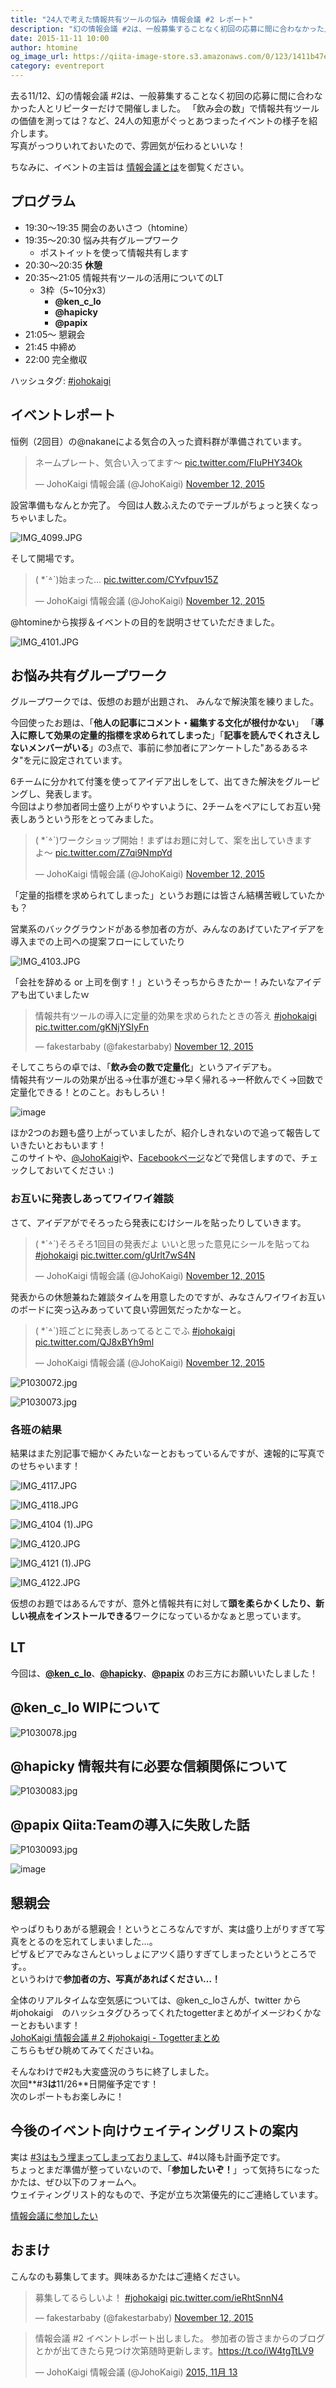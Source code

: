 ```yaml
---
title: "24人で考えた情報共有ツールの悩み 情報会議 #2 レポート"
description: "幻の情報会議 #2は、一般募集することなく初回の応募に間に合わなかった人とリピーターだけで開催しました。「飲み会の数」で情報共有ツールの価値を測っては？など、24人の知恵がぐっとあつまったイベントの様子を紹介します。"
date: 2015-11-11 10:00
author: htomine
og_image_url: https://qiita-image-store.s3.amazonaws.com/0/123/1411b47e-77c3-de96-1d23-649f70bb9dbc.jpeg
category: eventreport
---
```


去る11/12、幻の情報会議 #2は、一般募集することなく初回の応募に間に合わなかった人とリピーターだけで開催しました。
「飲み会の数」で情報共有ツールの価値を測っては？など、24人の知恵がぐっとあつまったイベントの様子を紹介します。  
写真がっつりいれておいたので、雰囲気が伝わるといいな！  

ちなみに、イベントの主旨は [情報会議とは](http://johokaigi.org/)を御覧ください。

## プログラム

- 19:30〜19:35 開会のあいさつ（htomine）
- 19:35〜20:30 悩み共有グループワーク
    - ポストイットを使って情報共有します
- 20:30〜20:35 **休憩**
- 20:35〜21:05 情報共有ツールの活用についてのLT
    - 3枠（5~10分x3）
        - **@ken_c_lo**
        - **@hapicky**
        - **@papix**
- 21:05〜 懇親会
- 21:45 中締め
- 22:00 完全撤収

ハッシュタグ: [#johokaigi](https://twitter.com/hashtag/johokaigi)

## イベントレポート

恒例（2回目）の@nakaneによる気合の入った資料群が準備されています。

<blockquote class="twitter-tweet" lang="en"><p lang="ja" dir="ltr">ネームプレート、気合い入ってます〜 <a href="https://t.co/FIuPHY34Ok">pic.twitter.com/FIuPHY34Ok</a></p>&mdash; JohoKaigi 情報会議 (@JohoKaigi) <a href="https://twitter.com/JohoKaigi/status/664738570297454593">November 12, 2015</a></blockquote>

設営準備もなんとか完了。
今回は人数ふえたのでテーブルがちょっと狭くなっちゃいました。

![IMG_4099.JPG](https://qiita-image-store.s3.amazonaws.com/0/123/70906f55-4419-d646-cad5-a18a354c14b8.jpeg)

そして開場です。

<blockquote class="twitter-tweet" lang="en"><p lang="ja" dir="ltr">( *´꒫`)始まった… <a href="https://t.co/CYvfpuv15Z">pic.twitter.com/CYvfpuv15Z</a></p>&mdash; JohoKaigi 情報会議 (@JohoKaigi) <a href="https://twitter.com/JohoKaigi/status/664754726181842944">November 12, 2015</a></blockquote>

@htomineから挨拶＆イベントの目的を説明させていただきました。

![IMG_4101.JPG](https://qiita-image-store.s3.amazonaws.com/0/123/2265214c-3258-ed72-e517-7e71af3e9d79.jpeg)


## お悩み共有グループワーク

グループワークでは、仮想のお題が出題され、 みんなで解決策を練りました。  

今回使ったお題は、「**他人の記事にコメント・編集する文化が根付かない**」 「**導入に際して効果の定量的指標を求められてしまった**」「**記事を読んでくれさえしないメンバーがいる**」の3点で、事前に参加者にアンケートした"あるあるネタ"を元に設定されています。

6チームに分かれて付箋を使ってアイデア出しをして、出てきた解決をグルーピングし、発表します。  
今回はより参加者同士盛り上がりやすいように、2チームをペアにしてお互い発表しあうという形をとってみました。

<blockquote class="twitter-tweet" lang="en"><p lang="ja" dir="ltr">( *´꒫`)ワークショップ開始！まずはお題に対して、案を出していきますよ〜 <a href="https://t.co/Z7qi9NmpYd">pic.twitter.com/Z7qi9NmpYd</a></p>&mdash; JohoKaigi 情報会議 (@JohoKaigi) <a href="https://twitter.com/JohoKaigi/status/664757999819354112">November 12, 2015</a></blockquote>

「定量的指標を求められてしまった」というお題には皆さん結構苦戦していたかも？

営業系のバックグラウンドがある参加者の方が、みんなのあげていたアイデアを導入までの上司への提案フローにしていたり

![IMG_4103.JPG](https://qiita-image-store.s3.amazonaws.com/0/123/a169c842-b7cc-a79b-a1f4-463f062eaf46.jpeg)

「会社を辞める or 上司を倒す！」というそっちからきたかー！みたいなアイデアも出ていましたｗ

<blockquote class="twitter-tweet" lang="en"><p lang="ja" dir="ltr">情報共有ツールの導入に定量的効果を求められたときの答え <a href="https://twitter.com/hashtag/johokaigi?src=hash">#johokaigi</a> <a href="https://t.co/gKNjYSIyFn">pic.twitter.com/gKNjYSIyFn</a></p>&mdash; fakestarbaby (@fakestarbaby) <a href="https://twitter.com/fakestarbaby/status/664768975306276864">November 12, 2015</a></blockquote>

そしてこちらの卓では、「**飲み会の数で定量化**」というアイデアも。  
情報共有ツールの効果が出る→仕事が進む→早く帰れる→一杯飲んでく→回数で定量化できる！とのこと。おもしろい！

![image](https://qiita-image-store.s3.amazonaws.com/0/123/d2519318-97ab-5f9e-9c1d-e71683a02058.png)

ほか2つのお題も盛り上がっていましたが、紹介しきれないので追って報告していきたいとおもいます！  
このサイトや、[@JohoKaigi](https://twitter.com/johokaigi)や、[Facebookページ](https://www.facebook.com/johokaigi/)などで発信しますので、チェックしておいてください :)

### お互いに発表しあってワイワイ雑談

さて、アイデアがでそろったら発表にむけシールを貼ったりしていきます。

<blockquote class="twitter-tweet" lang="en"><p lang="ja" dir="ltr">( *´꒫`)そろそろ1回目の発表だよ&#10;いいと思った意見にシールを貼ってね&#10;<a href="https://twitter.com/hashtag/johokaigi?src=hash">#johokaigi</a> <a href="https://t.co/gUrlt7wS4N">pic.twitter.com/gUrlt7wS4N</a></p>&mdash; JohoKaigi 情報会議 (@JohoKaigi) <a href="https://twitter.com/JohoKaigi/status/664761485323714560">November 12, 2015</a></blockquote>

発表からの休憩兼ねた雑談タイムを用意したのですが、みなさんワイワイお互いのボードに突っ込みあっていて良い雰囲気だったかなーと。

<blockquote class="twitter-tweet" lang="en"><p lang="ja" dir="ltr">( *´꒫`)班ごとに発表しあってるとこでふ&#10;<a href="https://twitter.com/hashtag/johokaigi?src=hash">#johokaigi</a> <a href="https://t.co/QJ8xBYh9ml">pic.twitter.com/QJ8xBYh9ml</a></p>&mdash; JohoKaigi 情報会議 (@JohoKaigi) <a href="https://twitter.com/JohoKaigi/status/664763893621788672">November 12, 2015</a></blockquote>

![P1030072.jpg](https://qiita-image-store.s3.amazonaws.com/0/123/dde189c8-4286-764f-23c8-13b11a5754aa.jpeg)

![P1030073.jpg](https://qiita-image-store.s3.amazonaws.com/0/123/1411b47e-77c3-de96-1d23-649f70bb9dbc.jpeg)

### 各班の結果
結果はまた別記事で細かくみたいなーとおもっているんですが、速報的に写真でのせちゃいます！

![IMG_4117.JPG](https://qiita-image-store.s3.amazonaws.com/0/123/7a6109b1-8510-a48c-912b-1b3c6354d7fa.jpeg)

![IMG_4118.JPG](https://qiita-image-store.s3.amazonaws.com/0/123/96935426-247c-331b-0f5b-2298da620d5b.jpeg)

![IMG_4104 (1).JPG](https://qiita-image-store.s3.amazonaws.com/0/123/36d24357-c157-29be-54a3-e5d900f4e59f.jpeg)

![IMG_4120.JPG](https://qiita-image-store.s3.amazonaws.com/0/123/10b5e946-89e4-a502-c981-fd10b8377653.jpeg)

![IMG_4121 (1).JPG](https://qiita-image-store.s3.amazonaws.com/0/123/004582af-00ea-f402-bdfc-2feef9adab06.jpeg)

![IMG_4122.JPG](https://qiita-image-store.s3.amazonaws.com/0/123/615029f6-8ab0-269f-b9d3-fc3ce0cb69dc.jpeg)

仮想のお題ではあるんですが、意外と情報共有に対して**頭を柔らかくしたり、新しい視点をインストールできる**ワークになっているかなぁと思っています。

## LT

今回は、**[@ken_c_lo](https://twitter.com/ken_c_lo)**、**[@hapicky](https://twitter.com/hapicky)**、**[@papix](https://twitter.com/__papix__)** のお三方にお願いいたしました！

## @ken_c_lo WIPについて

![P1030078.jpg](https://qiita-image-store.s3.amazonaws.com/0/123/22e8c1a1-532c-e602-f689-c9ef5f585a58.jpeg)

<script async class="speakerdeck-embed" data-id="c08bf812feb14366b412e5a5b3524880" data-ratio="1.33333333333333" src="//speakerdeck.com/assets/embed.js"></script>

## @hapicky 情報共有に必要な信頼関係について

![P1030083.jpg](https://qiita-image-store.s3.amazonaws.com/0/123/aa20b172-8250-c556-068d-06e9c832dd8d.jpeg)

<script async class="speakerdeck-embed" data-id="c9d16c7894554b41bfadb898e3d5fc96" data-ratio="1.33333333333333" src="//speakerdeck.com/assets/embed.js"></script>

## @papix Qiita:Teamの導入に失敗した話

![P1030093.jpg](https://qiita-image-store.s3.amazonaws.com/0/123/c13e1a10-3eda-4421-75b0-c5d1248c5f3d.jpeg)

![image](https://qiita-image-store.s3.amazonaws.com/0/123/3038e7c5-bd24-d787-e3e3-66aa79358154.png)

## 懇親会
やっぱりもりあがる懇親会！というところなんですが、実は盛り上がりすぎて写真をとるのを忘れてしまいました…。  
ピザ＆ビアでみなさんといっしょにアツく語りすぎてしまったというところです。。  
というわけで**参加者の方、写真があればください…！**

全体のリアルタイムな空気感については、@ken_c_loさんが、twitter から #johokaigi　のハッシュタグひろってくれたtogetterまとめがイメージわくかなーとおもいます！  
[JohoKaigi 情報会議 # 2 #johokaigi - Togetterまとめ](http://togetter.com/li/899374)  
こちらもぜひ眺めてみてくださいね。

そんなわけで#2も大変盛況のうちに終了しました。  
次回**#3**は**11/26**日開催予定です！  
次のレポートもお楽しみに！

## 今後のイベント向けウェイティングリストの案内

実は [#3はもう埋まってしまっておりまして](http://peatix.com/event/126209/)、#4以降も計画予定です。  
ちょっとまだ準備が整っていないので、「**参加したいぞ！**」って気持ちになったかたは、ぜひ以下のフォームへ。  
ウェイティングリスト的なもので、予定が立ち次第優先的にご連絡しています。  

[情報会議に参加したい](https://docs.google.com/forms/d/1cVmHNgyveMsgkaD-GHky_wXEOypHC1AUEr7AwzoDGGk/viewform)

## おまけ

こんなのも募集してます。興味あるかたはご連絡ください。

<blockquote class="twitter-tweet" lang="en"><p lang="ja" dir="ltr">募集してるらしいよ！ <a href="https://twitter.com/hashtag/johokaigi?src=hash">#johokaigi</a> <a href="https://t.co/ieRhtSnnN4">pic.twitter.com/ieRhtSnnN4</a></p>&mdash; fakestarbaby (@fakestarbaby) <a href="https://twitter.com/fakestarbaby/status/664788795988963328">November 12, 2015</a></blockquote>

<blockquote class="twitter-tweet" lang="ja"><p lang="ja" dir="ltr">情報会議 #2 イベントレポート出しました。 参加者の皆さまからのブログとかが出てきたら見つけ次第随時更新します。<a href="https://t.co/iW4tgTtLV9">https://t.co/iW4tgTtLV9</a></p>&mdash; JohoKaigi 情報会議 (@JohoKaigi) <a href="https://twitter.com/JohoKaigi/status/665012148020445184">2015, 11月 13</a></blockquote>
